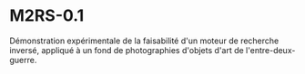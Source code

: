 # M2RS-0.1

Démonstration expérimentale de la faisabilité d'un moteur de recherche inversé, appliqué à un fond de photographies d'objets d'art de l'entre-deux-guerre.
